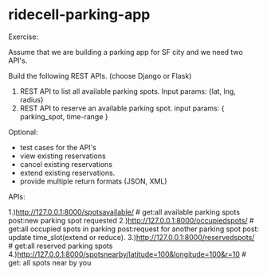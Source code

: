 # ridecell-parking-app

Exercise:

Assume that we are building a parking app for SF city and we need two API's.

Build the following REST APIs. (choose Django or Flask)

1. REST API to list all available parking spots. Input params: {lat, lng, radius}
2. REST API to reserve an available parking spot. input params: { parking_spot, time-range }


Optional:
- test cases for the API's
- view existing reservations
- cancel existing reservations
- extend existing reservations.
- provide multiple return formats (JSON, XML)

APIs:

1.)http://127.0.0.1:8000/spotsavailable/ # get:all available parking spots post:new parking spot requested
2.)http://127.0.0.1:8000/occupiedspots/  # get:all occupied spots in parking post:request for another parking spot post: update time_slot(extend or reduce).
3.)http://127.0.0.1:8000/reservedspots/  # get:all reserved parking spots
4.)http://127.0.0.1:8000/spotsnearby/latitude=100&longitude=100&r=10 # get: all spots near by you 

